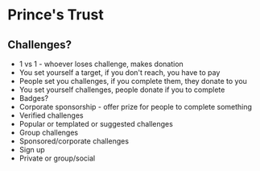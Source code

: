 # Prince's Trust

## Challenges?

- 1 vs 1 - whoever loses challenge, makes donation
- You set yourself a target, if you don't reach, you have to pay
- People set you challenges, if you complete them, they donate to you
- You set yourself challenges, people donate if you to complete
- Badges?
- Corporate sponsorship - offer prize for people to complete something
- Verified challenges
- Popular or templated or suggested challenges
- Group challenges
- Sponsored/corporate challenges
- Sign up
- Private or group/social
